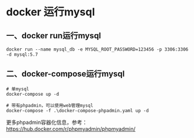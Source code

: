 # docker 运行mysql
## 一、docker run运行mysql
```shell
docker run --name mysql_db -e MYSQL_ROOT_PASSWORD=123456 -p 3306:3306 -d mysql:5.7
```

## 二、docker-compose运行mysql

```shell
# 单mysql
docker-compose up -d

# 带有phpadmin，可以使用web管理mysql
docker-compose -f .\docker-compose-phpadmin.yaml up -d
```

更多phpadmin容器化信息，参考：https://hub.docker.com/r/phpmyadmin/phpmyadmin/